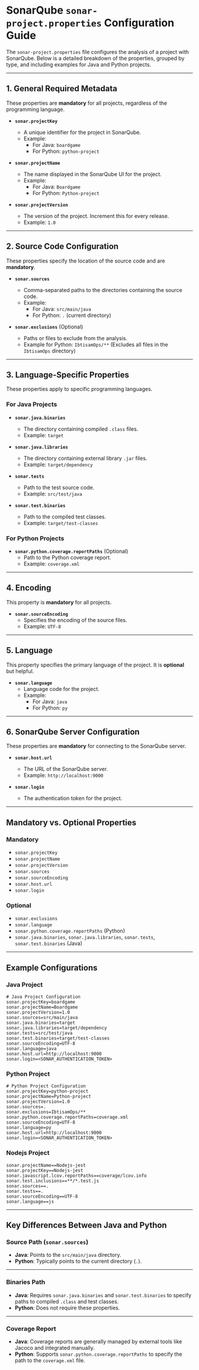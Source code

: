 # SonarQube `sonar-project.properties` Configuration Guide

The `sonar-project.properties` file configures the analysis of a project with SonarQube. Below is a detailed breakdown of the properties, grouped by type, and including examples for Java and Python projects.

---

## **1. General Required Metadata**

These properties are **mandatory** for all projects, regardless of the programming language.

- **`sonar.projectKey`**  
  - A unique identifier for the project in SonarQube.  
  - Example:  
    - For Java: `boardgame`  
    - For Python: `python-project`

- **`sonar.projectName`**  
  - The name displayed in the SonarQube UI for the project.  
  - Example:  
    - For Java: `Boardgame`  
    - For Python: `Python-project`

- **`sonar.projectVersion`**  
  - The version of the project. Increment this for every release.  
  - Example: `1.0`

---

## **2. Source Code Configuration**

These properties specify the location of the source code and are **mandatory**.

- **`sonar.sources`**  
  - Comma-separated paths to the directories containing the source code.  
  - Example:  
    - For Java: `src/main/java`  
    - For Python: `.` (current directory)

- **`sonar.exclusions`** (Optional)  
  - Paths or files to exclude from the analysis.  
  - Example for Python: `IbtisamOps/**` (Excludes all files in the `IbtisamOps` directory)

---

## **3. Language-Specific Properties**

These properties apply to specific programming languages.

### **For Java Projects**
- **`sonar.java.binaries`**  
  - The directory containing compiled `.class` files.  
  - Example: `target`

- **`sonar.java.libraries`**  
  - The directory containing external library `.jar` files.  
  - Example: `target/dependency`

- **`sonar.tests`**  
  - Path to the test source code.  
  - Example: `src/test/java`

- **`sonar.test.binaries`**  
  - Path to the compiled test classes.  
  - Example: `target/test-classes`

### **For Python Projects**
- **`sonar.python.coverage.reportPaths`** (Optional)  
  - Path to the Python coverage report.  
  - Example: `coverage.xml`

---

## **4. Encoding**

This property is **mandatory** for all projects.

- **`sonar.sourceEncoding`**  
  - Specifies the encoding of the source files.  
  - Example: `UTF-8`

---

## **5. Language**

This property specifies the primary language of the project. It is **optional** but helpful.

- **`sonar.language`**  
  - Language code for the project.  
  - Example:  
    - For Java: `java`  
    - For Python: `py`

---

## **6. SonarQube Server Configuration**

These properties are **mandatory** for connecting to the SonarQube server.

- **`sonar.host.url`**  
  - The URL of the SonarQube server.  
  - Example: `http://localhost:9000`

- **`sonar.login`**  
  - The authentication token for the project.

---

## **Mandatory vs. Optional Properties**

### **Mandatory**
- `sonar.projectKey`
- `sonar.projectName`
- `sonar.projectVersion`
- `sonar.sources`
- `sonar.sourceEncoding`
- `sonar.host.url`
- `sonar.login`

### **Optional**
- `sonar.exclusions`
- `sonar.language`
- `sonar.python.coverage.reportPaths` (Python)
- `sonar.java.binaries`, `sonar.java.libraries`, `sonar.tests`, `sonar.test.binaries` (Java)

---

## **Example Configurations**

### **Java Project**
```properties
# Java Project Configuration
sonar.projectKey=boardgame
sonar.projectName=Boardgame
sonar.projectVersion=1.0
sonar.sources=src/main/java
sonar.java.binaries=target
sonar.java.libraries=target/dependency
sonar.tests=src/test/java
sonar.test.binaries=target/test-classes
sonar.sourceEncoding=UTF-8
sonar.language=java
sonar.host.url=http://localhost:9000
sonar.login=<SONAR_AUTHENTICATION_TOKEN>
```
### **Python Project**
```properties
# Python Project Configuration
sonar.projectKey=python-project
sonar.projectName=Python-project
sonar.projectVersion=1.0
sonar.sources=.
sonar.exclusions=IbtisamOps/**
sonar.python.coverage.reportPaths=coverage.xml
sonar.sourceEncoding=UTF-8
sonar.language=py
sonar.host.url=http://localhost:9000
sonar.login=<SONAR_AUTHENTICATION_TOKEN>
```

### **Nodejs Project**
```properties
sonar.projectName==Nodejs-jest
sonar.projectKey==Nodejs-jest
sonar.javascript.lcov.reportPaths==coverage/lcov.info
sonar.test.inclusions==**/*.test.js
sonar.sources==.
sonar.tests==.
sonar.sourceEncoding==UTF-8
sonar.language==js
```
---

## **Key Differences Between Java and Python**

### **Source Path (`sonar.sources`)**
- **Java**: Points to the `src/main/java` directory.  
- **Python**: Typically points to the current directory (`.`).

---

### **Binaries Path**
- **Java**: Requires `sonar.java.binaries` and `sonar.test.binaries` to specify paths to compiled `.class` and test classes.  
- **Python**: Does not require these properties.

---

### **Coverage Report**
- **Java**: Coverage reports are generally managed by external tools like Jacoco and integrated manually.  
- **Python**: Supports `sonar.python.coverage.reportPaths` to specify the path to the `coverage.xml` file.


